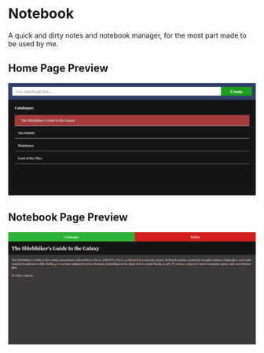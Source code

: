 # Notebook

A quick and dirty notes and notebook manager, for the most part made to be used by me.

## Home Page Preview

![Home Page](https://raw.githubusercontent.com/5aharsh/notebook/master/images/page1.png)

## Notebook Page Preview

![Notebook](https://raw.githubusercontent.com/5aharsh/notebook/master/images/page2.png)